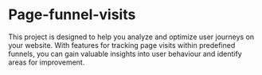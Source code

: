 # Page-funnel-visits
This project is designed to help you analyze and optimize user journeys on your website. With features for tracking page visits within predefined funnels, you can gain valuable insights into user behaviour and identify areas for improvement. 
